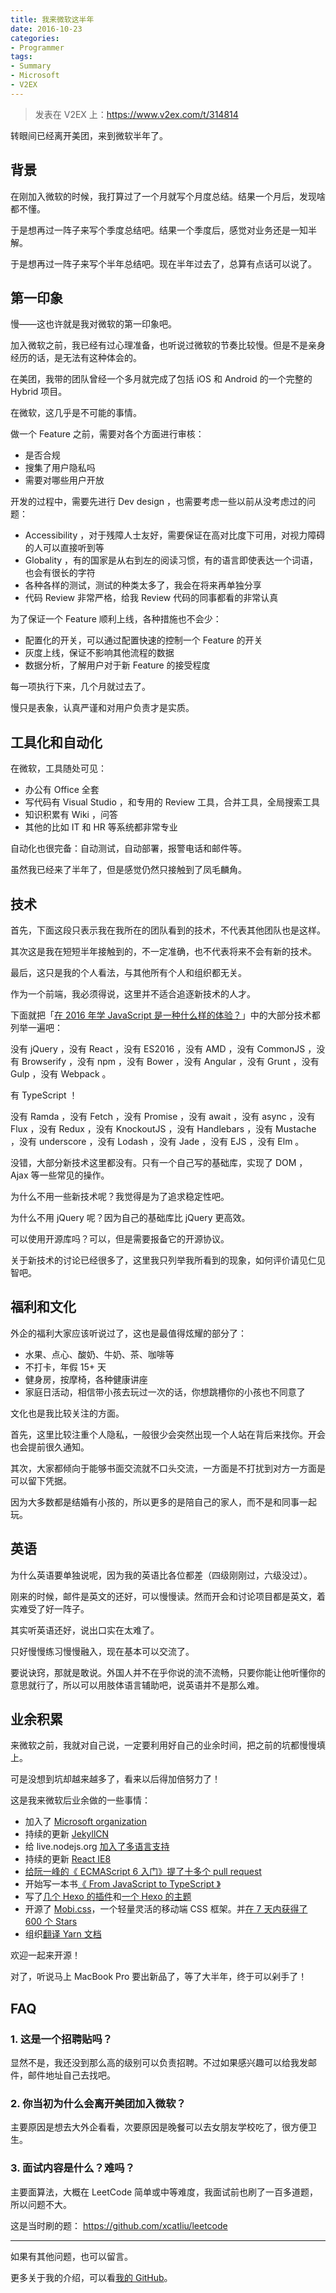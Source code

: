 ```yaml
---
title: 我来微软这半年
date: 2016-10-23
categories:
- Programmer
tags:
- Summary
- Microsoft
- V2EX
---
```


> 发表在 V2EX 上：https://www.v2ex.com/t/314814

转眼间已经离开美团，来到微软半年了。

## 背景

在刚加入微软的时候，我打算过了一个月就写个月度总结。结果一个月后，发现啥都不懂。

于是想再过一阵子来写个季度总结吧。结果一个季度后，感觉对业务还是一知半解。

于是想再过一阵子来写个半年总结吧。现在半年过去了，总算有点话可以说了。

## 第一印象

慢——这也许就是我对微软的第一印象吧。

加入微软之前，我已经有过心理准备，也听说过微软的节奏比较慢。但是不是亲身经历的话，是无法有这种体会的。

在美团，我带的团队曾经一个多月就完成了包括 iOS 和 Android 的一个完整的 Hybrid 项目。

在微软，这几乎是不可能的事情。

<!-- more -->

做一个 Feature 之前，需要对各个方面进行审核：

- 是否合规
- 搜集了用户隐私吗
- 需要对哪些用户开放

开发的过程中，需要先进行 Dev design ，也需要考虑一些以前从没考虑过的问题：

- Accessibility ，对于残障人士友好，需要保证在高对比度下可用，对视力障碍的人可以直接听到等
- Globality ，有的国家是从右到左的阅读习惯，有的语言即使表达一个词语，也会有很长的字符
- 各种各样的测试，测试的种类太多了，我会在将来再单独分享
- 代码 Review 非常严格，给我 Review 代码的同事都看的非常认真

为了保证一个 Feature 顺利上线，各种措施也不会少：

- 配置化的开关，可以通过配置快速的控制一个 Feature 的开关
- 灰度上线，保证不影响其他流程的数据
- 数据分析，了解用户对于新 Feature 的接受程度

每一项执行下来，几个月就过去了。

慢只是表象，认真严谨和对用户负责才是实质。

## 工具化和自动化

在微软，工具随处可见：

- 办公有 Office 全套
- 写代码有 Visual Studio ，和专用的 Review 工具，合并工具，全局搜索工具
- 知识积累有 Wiki ，问答
- 其他的比如 IT 和 HR 等系统都非常专业

自动化也很完备：自动测试，自动部署，报警电话和邮件等。

虽然我已经来了半年了，但是感觉仍然只接触到了凤毛麟角。

## 技术

首先，下面这段只表示我在我所在的团队看到的技术，不代表其他团队也是这样。

其次这是我在短短半年接触到的，不一定准确，也不代表将来不会有新的技术。

最后，这只是我的个人看法，与其他所有个人和组织都无关。

作为一个前端，我必须得说，这里并不适合追逐新技术的人才。

下面就把「[在 2016 年学 JavaScript 是一种什么样的体验？]( https://www.v2ex.com/t/310767)」中的大部分技术都列举一遍吧：

没有 jQuery ，没有 React ，没有 ES2016 ，没有 AMD ，没有 CommonJS ，没有 Browserify ，没有 npm ，没有 Bower ，没有 Angular ，没有 Grunt ，没有 Gulp ，没有 Webpack 。

有 TypeScript ！

没有 Ramda ，没有 Fetch ，没有 Promise ，没有 await ，没有 async ，没有 Flux ，没有 Redux ，没有 KnockoutJS ，没有 Handlebars ，没有 Mustache ，没有 underscore ，没有 Lodash ，没有 Jade ，没有 EJS ，没有 Elm 。

没错，大部分新技术这里都没有。只有一个自己写的基础库，实现了 DOM ， Ajax 等一些常见的操作。

为什么不用一些新技术呢？我觉得是为了追求稳定性吧。

为什么不用 jQuery 呢？因为自己的基础库比 jQuery 更高效。

可以使用开源库吗？可以，但是需要报备它的开源协议。

关于新技术的讨论已经很多了，这里我只列举我所看到的现象，如何评价请见仁见智吧。

## 福利和文化

外企的福利大家应该听说过了，这也是最值得炫耀的部分了：

- 水果、点心、酸奶、牛奶、茶、咖啡等
- 不打卡，年假 15+ 天
- 健身房，按摩椅，各种健康讲座
- 家庭日活动，相信带小孩去玩过一次的话，你想跳槽你的小孩也不同意了

文化也是我比较关注的方面。

首先，这里比较注重个人隐私，一般很少会突然出现一个人站在背后来找你。开会也会提前很久通知。

其次，大家都倾向于能够书面交流就不口头交流，一方面是不打扰到对方一方面是可以留下凭据。

因为大多数都是结婚有小孩的，所以更多的是陪自己的家人，而不是和同事一起玩。

## 英语

为什么英语要单独说呢，因为我的英语比各位都差（四级刚刚过，六级没过）。

刚来的时候，邮件是英文的还好，可以慢慢读。然而开会和讨论项目都是英文，着实难受了好一阵子。

其实听英语还好，说出口实在太难了。

只好慢慢练习慢慢融入，现在基本可以交流了。

要说诀窍，那就是敢说。外国人并不在乎你说的流不流畅，只要你能让他听懂你的意思就行了，所以可以用肢体语言辅助吧，说英语并不是那么难。

## 业余积累

来微软之前，我就对自己说，一定要利用好自己的业余时间，把之前的坑都慢慢填上。

可是没想到坑却越来越多了，看来以后得加倍努力了！

这是我来微软后业余做的一些事情：

- 加入了 [Microsoft organization]( https://github.com/xcatliu)
- 持续的更新 [JekyllCN]( https://github.com/xcatliu/jekyllcn)
- 给 live.nodejs.org [加入了多语言支持]( https://github.com/nodejs/live.nodejs.org/pull/43)
- 持续的更新 [React IE8]( https://github.com/xcatliu/react-ie8)
- [给阮一峰的《 ECMAScript 6 入门》提了十多个 pull request]( https://github.com/ruanyf/es6tutorial/pulls?utf8=%E2%9C%93&q=is%3Apr%20author%3Axcatliu%20)
- 开始写一本书[《 From JavaScript to TypeScript 》]( https://github.com/xcatliu/from-javascript-to-typescript)
- 写了[几个 Hexo 的插件]( https://www.v2ex.com/t/289667)和[一个 Hexo 的主题]( https://www.v2ex.com/t/288151)
- 开源了 [Mobi.css]( https://github.com/xcatliu/mobi.css)，一个轻量灵活的移动端 CSS 框架。并[在 7 天内获得了 600 个 Stars]( https://www.v2ex.com/t/304129)
- 组织[翻译 Yarn 文档]( https://github.com/xcatliu/yarnpkg-website)

欢迎一起来开源！

对了，听说马上 MacBook Pro 要出新品了，等了大半年，终于可以剁手了！

## FAQ

### 1. 这是一个招聘贴吗？

显然不是，我还没到那么高的级别可以负责招聘。不过如果感兴趣可以给我发邮件，邮件地址自己去找吧。

### 2. 你当初为什么会离开美团加入微软？

主要原因是想去大外企看看，次要原因是晚餐可以去女朋友学校吃了，很方便卫生。

### 3. 面试内容是什么？难吗？

主要面算法，大概在 LeetCode 简单或中等难度，我面试前也刷了一百多道题，所以问题不大。

这是当时刷的题： https://github.com/xcatliu/leetcode

---

如果有其他问题，也可以留言。

更多关于我的介绍，可以看[我的 GitHub]( https://github.com/xcatliu)。